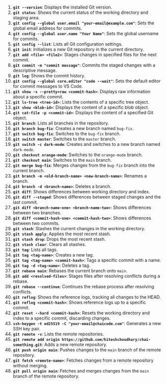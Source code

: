 1. **`git --version`**: Displays the installed Git version.
2. **`git status`**: Shows the current status of the working directory and staging area.
3. **`git config --global user.email "your-email@example.com"`**: Sets the global email address for commits.
4. **`git config --global user.name "Your Name"`**: Sets the global username for commits.
5. **`git config --list`**: Lists all Git configuration settings.
6. **`git init`**: Initializes a new Git repository in the current directory.
7. **`git add <file> <file2>`**: Stages changes in specified files for the next commit.
8. **`git commit -m "commit message"`**: Commits the staged changes with a descriptive message.
9. **`git log`**: Shows the commit history.
10. **`git config --global core.editor "code --wait"`**: Sets the default editor for commit messages to VS Code.
11. **`git show -s --pretty=raw <commit-hash>`**: Displays raw information about a specific commit.
12. **`git ls-tree <tree-id>`**: Lists the contents of a specific tree object.
13. **`git show <blob-id>`**: Displays the content of a specific blob object.
14. **`git cat-file -p <commit-id>`**: Displays the content of a specified Git object.
15. **`git branch`**: Lists all branches in the repository.
16. **`git branch bug-fix`**: Creates a new branch named `bug-fix`.
17. **`git switch bug-fix`**: Switches to the `bug-fix` branch.
18. **`git switch master`**: Switches to the `master` branch.
19. **`git switch -c dark-mode`**: Creates and switches to a new branch named `dark-mode`.
20. **`git checkout orange-mode`**: Switches to the `orange-mode` branch.
21. **`git checkout main`**: Switches to the `main` branch.
22. **`git merge bug-fix`**: Merges changes from the `bug-fix` branch into the current branch.
23. **`git branch -m <old-branch-name> <new-branch-name>`**: Renames a branch.
24. **`git branch -d <branch-name>`**: Deletes a branch.
25. **`git diff`**: Shows differences between working directory and index.
26. **`git diff --staged`**: Shows differences between staged changes and the last commit.
27. **`git diff <branch-name-one> <branch-name-two>`**: Shows differences between two branches.
28. **`git diff <commit-hash-one> <commit-hash-two>`**: Shows differences between two commits.
29. **`git stash`**: Stashes the current changes in the working directory.
30. **`git stash apply`**: Applies the most recent stash.
31. **`git stash drop`**: Drops the most recent stash.
32. **`git stash clear`**: Clears all stashes.
33. **`git tag`**: Lists all tags.
34. **`git tag <tag-name>`**: Creates a new tag.
35. **`git tag <tag-name> <commit-hash>`**: Tags a specific commit with a name.
36. **`git tag -d <tag-name>`**: Deletes a tag.
37. **`git rebase main`**: Rebases the current branch onto `main`.
38. **`git add <resolved-files>`**: Stages files after resolving conflicts during a rebase.
39. **`git rebase --continue`**: Continues the rebase process after resolving conflicts.
40. **`git reflog`**: Shows the reference logs, tracking all changes to the HEAD.
41. **`git reflog <commit-hash>`**: Shows reference logs up to a specific commit.
42. **`git reset --hard <commit-hash>`**: Resets the working directory and index to a specific commit, discarding changes.
43. **`ssh-keygen -t ed25519 -C "your-email@chaicode.com"`**: Generates a new SSH key pair.
44. **`git remote -v`**: Lists the remote repositories.
45. **`git remote add origin https://github.com/hiteshchoudhary/chai-something.git`**: Adds a new remote repository.
46. **`git push origin main`**: Pushes changes to the `main` branch of the remote repository.
47. **`git fetch <remote-name>`**: Fetches changes from a remote repository without merging.
48. **`git pull origin main`**: Fetches and merges changes from the `main` branch of the remote repository.
